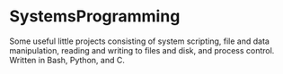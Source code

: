 # SystemsProgramming
Some useful little projects consisting of system scripting, file and data manipulation, reading and writing to files and disk, and process control. Written in Bash, Python, and C.
